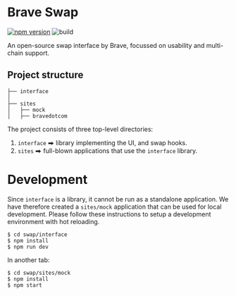 # Brave Swap

[![npm version](https://badge.fury.io/js/@brave%2Fswap-interface.svg)](https://badge.fury.io/js/@brave%2Fswap-interface)
![build](https://github.com/brave/swap/actions/workflows/build.yml/badge.svg)

An open-source swap interface by Brave, focussed on usability and multi-chain
support.

## Project structure

```
├── interface
│
├── sites
│   ├── mock
│   ├── bravedotcom
```

The project consists of three top-level directories:
1. `interface` ⮕ library implementing the UI, and swap hooks.
2. `sites` ⮕ full-blown applications that use the `interface` library.

# Development

Since `interface` is a library, it cannot be run as a standalone application.
We have therefore created a `sites/mock` application that can be used for local
development. Please follow these instructions to setup a development environment
with hot reloading. 

```shell
$ cd swap/interface
$ npm install
$ npm run dev
```

In another tab:
```shell
$ cd swap/sites/mock
$ npm install
$ npm start
```
